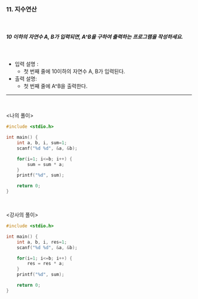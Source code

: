 ### 11. 지수연산

<br>

##### 10 이하의 자연수 A, B가 입력되면, A^B을 구하여 출력하는 프로그램을 작성하세요.

<br>

- 입력 설명 :
  - 첫 번째 줄에 10이하의 자연수 A, B가 입력된다.
    <br>
- 출력 설명:
  - 첫 번째 줄에 A^B을 출력한다.

---

<br>

<나의 풀이>

```c
#include <stdio.h>

int main() {
	int a, b, i, sum=1;
	scanf("%d %d", &a, &b);

	for(i=1; i<=b; i++) {
		sum = sum * a;
	}
	printf("%d", sum);

	return 0;
}
```

<br>

<강사의 풀이>

```c
#include <stdio.h>

int main() {
	int a, b, i, res=1;
	scanf("%d %d", &a, &b);

	for(i=1; i<=b; i++) {
		res = res * a;
	}
	printf("%d", sum);

	return 0;
}
```

